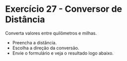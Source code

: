 # Exercício 27 - Conversor de Distância

Converta valores entre quilômetros e milhas.

- Preencha a distância.
- Escolha a direção da conversão.
- Envie o formulário e veja o resultado logo abaixo.

